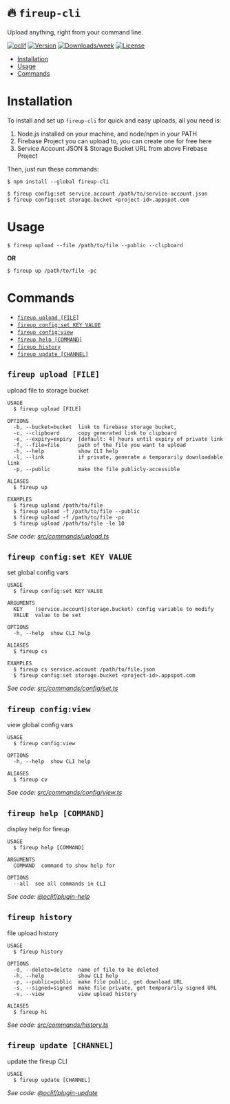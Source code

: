 # 🔥 `fireup-cli`

Upload anything, right from your command line.

[![oclif](https://img.shields.io/badge/cli-oclif-brightgreen.svg)](https://oclif.io)
[![Version](https://img.shields.io/npm/v/fireup-cli.svg)](https://npmjs.org/package/fireup-cli)
[![Downloads/week](https://img.shields.io/npm/dw/fireup-cli.svg)](https://npmjs.org/package/fireup-cli)
[![License](https://img.shields.io/npm/l/fireup-cli.svg)](https://github.com/AmruthPillai/fireup-cli/blob/master/package.json)

- [Installation](#installation)
- [Usage](#usage)
- [Commands](#commands)

# Installation

To install and set up `fireup-cli` for quick and easy uploads, all you need is:

1. Node.js installed on your machine, and node/npm in your PATH
2. Firebase Project you can upload to, you can create one for free here
3. Service Account JSON & Storage Bucket URL from above Firebase Project

Then, just run these commands:

```sh-session
$ npm install --global fireup-cli

$ fireup config:set service.account /path/to/service-account.json
$ fireup config:set storage.bucket <project-id>.appspot.com
```

# Usage

```sh-session
$ fireup upload --file /path/to/file --public --clipboard
```

**OR**

```sh-session
$ fireup up /path/to/file -pc
```

# Commands

<!-- commands -->

- [`fireup upload [FILE]`](#fireup-upload-file)
- [`fireup config:set KEY VALUE`](#fireup-configset-key-value)
- [`fireup config:view`](#fireup-configview)
- [`fireup help [COMMAND]`](#fireup-help-command)
- [`fireup history`](#fireup-history)
- [`fireup update [CHANNEL]`](#fireup-update-channel)

## `fireup upload [FILE]`

upload file to storage bucket

```
USAGE
  $ fireup upload [FILE]

OPTIONS
  -b, --bucket=bucket  link to firebase storage bucket,
  -c, --clipboard      copy generated link to clipboard
  -e, --expiry=expiry  [default: 4] hours until expiry of private link
  -f, --file=file      path of the file you want to upload
  -h, --help           show CLI help
  -l, --link           if private, generate a temporarily downloadable link
  -p, --public         make the file publicly-accessible

ALIASES
  $ fireup up

EXAMPLES
  $ fireup upload /path/to/file
  $ fireup upload -f /path/to/file --public
  $ fireup upload -f /path/to/file -pc
  $ fireup upload /path/to/file -le 10
```

_See code: [src/commands/upload.ts](https://github.com/AmruthPillai/fireup-cli/blob/v0.0.3/src/commands/upload.ts)_

## `fireup config:set KEY VALUE`

set global config vars

```
USAGE
  $ fireup config:set KEY VALUE

ARGUMENTS
  KEY    (service.account|storage.bucket) config variable to modify
  VALUE  value to be set

OPTIONS
  -h, --help  show CLI help

ALIASES
  $ fireup cs

EXAMPLES
  $ fireup cs service.account /path/to/file.json
  $ fireup config:set storage.bucket <project-id>.appspot.com
```

_See code: [src/commands/config/set.ts](https://github.com/AmruthPillai/fireup-cli/blob/v0.0.3/src/commands/config/set.ts)_

## `fireup config:view`

view global config vars

```
USAGE
  $ fireup config:view

OPTIONS
  -h, --help  show CLI help

ALIASES
  $ fireup cv
```

_See code: [src/commands/config/view.ts](https://github.com/AmruthPillai/fireup-cli/blob/v0.0.3/src/commands/config/view.ts)_

## `fireup help [COMMAND]`

display help for fireup

```
USAGE
  $ fireup help [COMMAND]

ARGUMENTS
  COMMAND  command to show help for

OPTIONS
  --all  see all commands in CLI
```

_See code: [@oclif/plugin-help](https://github.com/oclif/plugin-help/blob/v2.2.3/src/commands/help.ts)_

## `fireup history`

file upload history

```
USAGE
  $ fireup history

OPTIONS
  -d, --delete=delete  name of file to be deleted
  -h, --help           show CLI help
  -p, --public=public  make file public, get download URL
  -s, --signed=signed  make file private, get temporarily signed URL
  -v, --view           view upload history

ALIASES
  $ fireup hi
```

_See code: [src/commands/history.ts](https://github.com/AmruthPillai/fireup-cli/blob/v0.0.3/src/commands/history.ts)_

## `fireup update [CHANNEL]`

update the fireup CLI

```
USAGE
  $ fireup update [CHANNEL]
```

_See code: [@oclif/plugin-update](https://github.com/oclif/plugin-update/blob/v1.3.9/src/commands/update.ts)_

<!-- commandsstop -->
